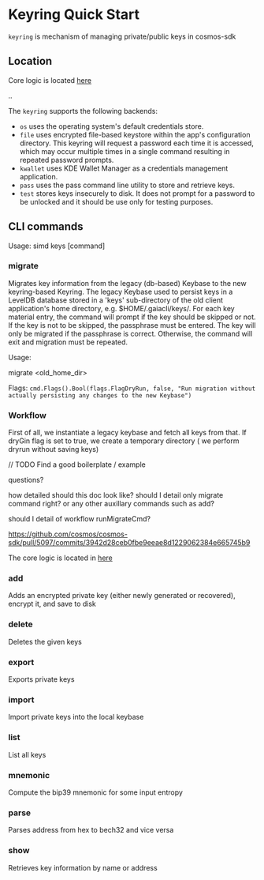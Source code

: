 # Keyring Quick Start

`keyring` is mechanism of managing private/public keys in cosmos-sdk

## Location

Core logic is located [here](../../crypto/keyring.go)

..

The `keyring` supports the following backends:

* `os` uses the operating system's default credentials store.
* `file` uses encrypted file-based keystore within the app's configuration directory. This keyring will request a password each time it is accessed, which may occur multiple times in a single command resulting in repeated password prompts.
* `kwallet` uses KDE Wallet Manager as a credentials management application.
* `pass` uses the pass command line utility to store and retrieve keys.
* `test` stores keys insecurely to disk. It does not prompt for a password to be unlocked and it should be use only for testing purposes.

## CLI commands

Usage:
  simd keys [command]

###  migrate

Migrates key information from the legacy (db-based) Keybase to the new keyring-based Keyring. The legacy Keybase used to persist keys in a LevelDB database stored in a 'keys' sub-directory of the old client application's home directory, e.g. $HOME/.gaiacli/keys/. For each key material entry, the command will prompt if the key should be skipped or not. If the key is not to be skipped, the passphrase must be entered. The key will only be migrated if the passphrase
is correct. Otherwise, the command will exit and migration must be repeated.

Usage:

migrate <old_home_dir>


Flags:
`cmd.Flags().Bool(flags.FlagDryRun, false, "Run migration without actually persisting any changes to the new Keybase")`

### Workflow
First of all, we instantiate a legacy keybase and fetch all keys from that. If dryGin flag is set to true, we create a temporary directory ( we perform dryrun without saving keys)


// TODO
Find a good boilerplate / example 

questions?

how detailed should this doc look like?
should I detail only migrate command right? or any other auxillary commands such as add?

should I detail of workflow runMigrateCmd?


https://github.com/cosmos/cosmos-sdk/pull/5097/commits/3942d28ceb0fbe9eeae8d1229062384e665745b9

The core logic is located in [here](../../client/keys/migrate.go)



### add
Adds an encrypted private key (either newly generated or recovered), encrypt it, and save to disk




### delete
Deletes the given keys 

### export
Exports private keys



### import
Import private keys into the local keybase


### list 
List all keys


### mnemonic
Compute the bip39 mnemonic for some input entropy

### parse
Parses address from hex to bech32 and vice versa

### show
Retrieves key information by name or address
















